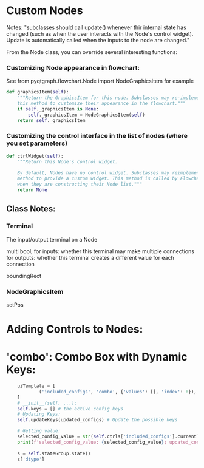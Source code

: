 
# Custom Nodes

Notes:
"subclasses should call update() whenever thir internal state has changed
        (such as when the user interacts with the Node's control widget). Update
        is automatically called when the inputs to the node are changed."
        

From the Node class, you can override several interesting functions:

### Customizing Node appearance in flowchart: 
See from pyqtgraph.flowchart.Node import NodeGraphicsItem for example
```python
def graphicsItem(self):
	"""Return the GraphicsItem for this node. Subclasses may re-implement
	this method to customize their appearance in the flowchart."""
	if self._graphicsItem is None:
		self._graphicsItem = NodeGraphicsItem(self)
	return self._graphicsItem
```


### Customizing the control interface in the list of nodes (where you set parameters)
```python
def ctrlWidget(self):
	"""Return this Node's control widget. 
	
	By default, Nodes have no control widget. Subclasses may reimplement this 
	method to provide a custom widget. This method is called by Flowcharts
	when they are constructing their Node list."""
	return None
```


## Class Notes:

### Terminal 
The input/output terminal on a Node

multi           bool, for inputs: whether this terminal may make multiple connections
                        for outputs: whether this terminal creates a different value for each connection



boundingRect


### NodeGraphicsItem

setPos




# Adding Controls to Nodes:

# 'combo': Combo Box with Dynamic Keys:
```python
	uiTemplate = [
			('included_configs', 'combo', {'values': [], 'index': 0}),
	]
	# __init__(self, ...):
	self.keys = [] # the active config keys
	# Updating Keys:
	self.updateKeys(updated_configs) # Update the possible keys

	# Getting value:
	selected_config_value = str(self.ctrls['included_configs'].currentText())
	print(f'selected_config_value: {selected_config_value}; updated_configs: {updated_configs}')
        
	s = self.stateGroup.state()
	s['dtype']
```

